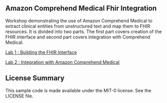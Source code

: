 ## Amazon Comprehend Medical Fhir Integration

Workshop demonstrating the use of Amazon Comprehend Medical to extract clinical entities from unstructured text and map them to FHIR resources. It is divided into two parts. The first part covers creation of the FHIR interface and second part covers integration with Comprehend Medical.

[Lab 1 : Building the FHIR Interface](./Lab1.md)


[Lab 2 : Integration with Amazon Comprehend Medical](./Lab1.md)

## License Summary

This sample code is made available under the MIT-0 license. See the LICENSE file.